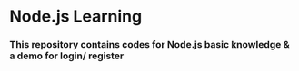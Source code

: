 # Node.js Learning
### This repository contains codes for Node.js basic knowledge & a demo for login/ register
